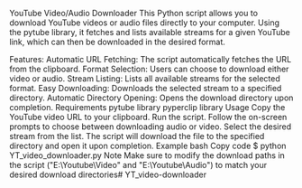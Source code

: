 YouTube Video/Audio Downloader
This Python script allows you to download YouTube videos or audio files directly to your computer. Using the pytube library, it fetches and lists available streams for a given YouTube link, which can then be downloaded in the desired format.

Features:
Automatic URL Fetching: The script automatically fetches the URL from the clipboard.
Format Selection: Users can choose to download either video or audio.
Stream Listing: Lists all available streams for the selected format.
Easy Downloading: Downloads the selected stream to a specified directory.
Automatic Directory Opening: Opens the download directory upon completion.
Requirements
pytube library
pyperclip library
Usage
Copy the YouTube video URL to your clipboard.
Run the script.
Follow the on-screen prompts to choose between downloading audio or video.
Select the desired stream from the list.
The script will download the file to the specified directory and open it upon completion.
Example
bash
Copy code
$ python YT_video_downloader.py
Note
Make sure to modify the download paths in the script ("E:\\Youtube\\Video" and "E:\\Youtube\\Audio") to match your desired download directories# YT_video-downloader
